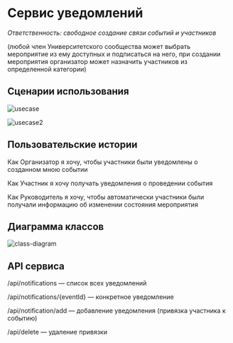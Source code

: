 # Сервис уведомлений

_Ответственность: свободное создание связи событий и участников_

(любой член Университетского сообщества может выбрать мероприятие из ему доступных и подписаться на него, при создании мероприятия организатор может назначить участников из определенной категории) 

## Сценарии использования

![usecase](https://user-images.githubusercontent.com/26046873/163400047-5477925a-7e9d-401f-a7f3-a31760a4519f.png)

![usecase2](https://user-images.githubusercontent.com/26046873/163400092-8f808fe9-d47e-448d-abc5-fdf331399b5d.png)

## Пользовательские истории

Как Организатор я хочу, чтобы участники были уведомлены о созданном мною событии

Как Участник я хочу получать уведомления о проведении события

Как Руководитель я хочу, чтобы автоматически участники были получали информацию об изменении состояния мероприятия

## Диаграмма классов

![class-diagram](https://user-images.githubusercontent.com/26046873/163399522-19764e89-9ce6-4d0a-953f-eda5cf5144d8.png)

## API сервиса

/api/notifications — список всех уведомлений

/api/notifications/{eventId} — конкретное уведомление

/api/notification/add — добавление уведомления (привязка участника к событию)

/api/delete — удаление привязки
